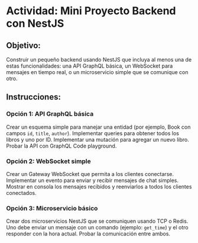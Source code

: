 # Actividad: Mini Proyecto Backend con NestJS
## Objetivo:
Construir un pequeño backend usando NestJS que incluya al menos una de estas funcionalidades: una API GraphQL básica, un WebSocket para mensajes en tiempo real, o un microservicio simple que se comunique con otro.

## Instrucciones:
### Opción 1: API GraphQL básica
Crear un esquema simple para manejar una entidad (por ejemplo, Book con campos `id`, `title`, `author`).
Implementar queries para obtener todos los libros y uno por ID.
Implementar una mutación para agregar un nuevo libro.
Probar la API con GraphQL Code playground.

### Opción 2: WebSocket simple
Crear un Gateway WebSocket que permita a los clientes conectarse.
Implementar un evento para enviar y recibir mensajes de chat simples.
Mostrar en consola los mensajes recibidos y reenviarlos a todos los clientes conectados.

### Opción 3: Microservicio básico
Crear dos microservicios NestJS que se comuniquen usando TCP o Redis.
Uno debe enviar un mensaje con un comando (ejemplo: `get_time`) y el otro responder con la hora actual.
Probar la comunicación entre ambos.
